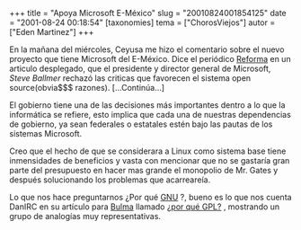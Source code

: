 +++
title = "Apoya Microsoft E-México"
slug = "20010824001854125"
date = "2001-08-24 00:18:54"
[taxonomies]
tema = ["ChorosViejos"]
autor = ["Eden Martinez"]
+++

En la mañana del miércoles, Ceyusa me hizo el comentario sobre el nuevo
proyecto que tiene Microsoft del E-México. Dice el periódico
[Reforma](http://www.reforma.com/ed_impresa/notas/010823/negocio/textos/rnegint0001.htm)
en un articulo desplegado, que el presidente y director general de
Microsoft, *Steve Ballmer* rechazó las criticas que favorecen el sistema
open source(obvia$$$ razones). \[...Continúa...\]

<!-- more -->
El gobierno tiene una de las decisiones más importantes dentro a lo que
la informática se refiere, esto implica que cada una de nuestras
dependencias de gobierno, ya sean federales o estatales estén bajo las
pautas de los sistemas Microsoft.

Creo que el hecho de que se considerara a Linux como sistema base tiene
inmensidades de beneficios y vasta con mencionar que no se gastaría gran
parte del presupuesto en hacer mas grande el monopolio de Mr. Gates y
después solucionando los problemas que acarreareía.

Lo que nos hace preguntarnos ¿Por qué
[GNU](http://www.gnu.org/home.es.html=813) ?, bueno es lo que nos cuenta
DanIRC en su artículo para [Bulma](http://bulma.lug.net) llamado [¿por
qué GPL?](http://bulma.lug.net/body.phtml?nIdNoticia=813) , mostrando un
grupo de analogías muy representativas.

